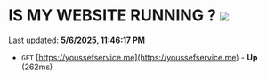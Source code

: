 # IS MY WEBSITE RUNNING ? [![](https://img.shields.io/static/v1?label=Sponsor&message=%E2%9D%A4&logo=GitHub&color=%23fe8e86)](https://github.com/sponsors/Youssef-Lehmam)

Last updated: **5/6/2025, 11:46:17 PM**

- `GET` [https://youssefservice.me](https://youssefservice.me) - **Up** (262ms)
